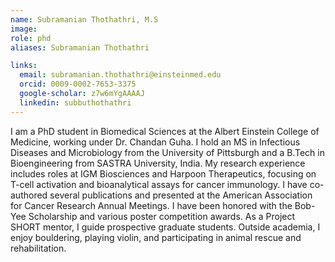 ```yaml
---
name: Subramanian Thothathri, M.S
image: 
role: phd
aliases: Subramanian Thothathri

links:
  email: subramanian.thothathri@einsteinmed.edu
  orcid: 0009-0002-7653-3375
  google-scholar: z7w6mYgAAAAJ
  linkedin: subbuthothathri
---
```


I am a PhD student in Biomedical Sciences at the Albert Einstein College of Medicine, working under Dr. Chandan Guha. I hold an MS in Infectious Diseases and Microbiology from the University of Pittsburgh and a B.Tech in Bioengineering from SASTRA University, India. My research experience includes roles at IGM Biosciences and Harpoon Therapeutics, focusing on T-cell activation and bioanalytical assays for cancer immunology. I have co-authored several publications and presented at the American Association for Cancer Research Annual Meetings. I have been honored with the Bob-Yee Scholarship and various poster competition awards. As a Project SHORT mentor, I guide prospective graduate students. Outside academia, I enjoy bouldering, playing violin, and participating in animal rescue and rehabilitation.

